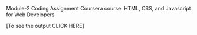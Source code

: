 Module-2 Coding Assignment
Coursera course: HTML, CSS, and Javascript for Web Developers

[To see the output CLICK HERE]
